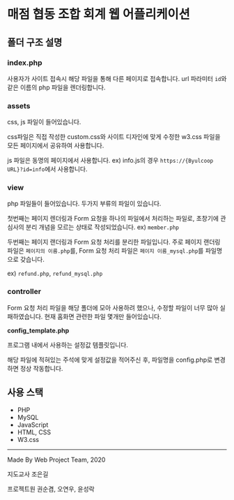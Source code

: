 # 매점 협동 조합 회계 웹 어플리케이션

## 폴더 구조 설명

### index.php

사용자가 사이트 접속시 해당 파일을 통해 다른 페이지로 접속합니다. url 파라미터 `id`와 같은 이름의 php 파일을 렌더링합니다.

### assets

css, js 파일이 들어있습니다. 

css파일은 직접 작성한 custom.css와 사이트 디자인에 맞게 수정한 w3.css 파일을 모든 페이지에서 공유하여 사용합니다.

js 파일은 동명의 페이지에서 사용합니다.
ex) info.js의 경우 `https://{Byulcoop URL}?id=info`에서 사용합니다.

### view

php 파일들이 들어있습니다. 두가지 부류의 파일이 있습니다.

첫번째는 페이지 렌더링과 Form 요청을 하나의 파일에서 처리하는 파일로, 초창기에 관심사의 분리 개념을 모르는 상태로 작성되었습니다. ex) `member.php`

두번째는 페이지 랜더링과 Form 요청 처리를 분리한 파일입니다. 주로 페이지 랜더링 파일은 `페이지의 이름.php`를, Form 요청 처리 파일은 `페이지 이름_mysql.php`를 파일명으로 갖습니다.

ex) `refund.php`, `refund_mysql.php`

### controller

Form 요청 처리 파일을 해당 폴더에 모아 사용하려 했으나, 수정할 파일이 너무 많아 실패하였습니다.
현재 홈화면 관련한 파일 몇개만 들어있습니다.

**config_template.php**

프로그램 내에서 사용하는 설정값 템플릿입니다.

해당 파일에 적혀있는 주석에 맞게 설정값을 적어주신 후, 파일명을 config.php로 변경하면 정상 작동합니다.

## 사용 스택

- PHP
- MySQL
- JavaScript
- HTML, CSS
- W3.css

---
Made By Web Project Team, 2020

지도교사 조은길

프로젝트원 권순겸, 오연우, 윤성락

